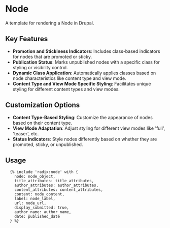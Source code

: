 # Node

A template for rendering a Node in Drupal.

## Key Features

- **Promotion and Stickiness Indicators**: Includes class-based indicators for nodes that are promoted or sticky.
- **Publication Status**: Marks unpublished nodes with a specific class for styling or visibility control.
- **Dynamic Class Application**: Automatically applies classes based on node characteristics like content type and view mode.
- **Content Type and View Mode Specific Styling**: Facilitates unique styling for different content types and view modes.

## Customization Options

- **Content Type-Based Styling**: Customize the appearance of nodes based on their content type.
- **View Mode Adaptation**: Adjust styling for different view modes like 'full', 'teaser', etc.
- **Status Indicators**: Style nodes differently based on whether they are promoted, sticky, or unpublished.

## Usage

```twig
  {% include 'radix:node' with {
    node: node_object,
    title_attributes: title_attributes,
    author_attributes: author_attributes,
    content_attributes: content_attributes,
    content: node_content,
    label: node_label,
    url: node_url,
    display_submitted: true,
    author_name: author_name,
    date: published_date
  } %}
```
